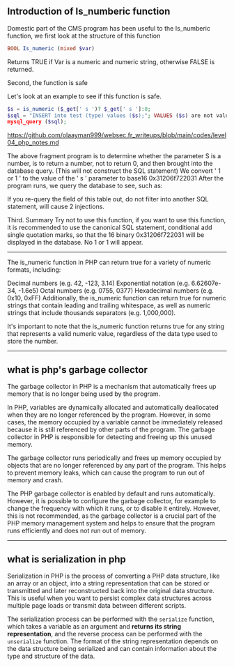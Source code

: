 ## Introduction of Is_numberic function

Domestic part of the CMS program has been useful to the Is_numberic function, we first look at the structure of this function
```php
BOOL Is_numeric (mixed $var)
```
Returns TRUE if Var is a numeric and numeric string, otherwise FALSE is returned.


Second, the function is safe

Let's look at an example to see if this function is safe.
```php
$s = is_numeric ($_get[' s ')? $_get[' s ']:0;
$sql = "INSERT into test (type) values ($s);"; VALUES ($s) are not values (' $s ')
mysql_query ($sql);
```
https://github.com/olaayman999/websec.fr_writeups/blob/main/codes/level04_php_notes.md


The above fragment program is to determine whether the parameter S is a number, is to return a number, not to return 0, and then brought into the database query. (This will not construct the SQL statement)
We convert ' 1 or 1 ' to the value of the ' s ' parameter to base16 0x31206f722031
After the program runs, we query the database to see, such as:

If you re-query the field of this table out, do not filter into another SQL statement, will cause 2 injections.

Third. Summary
Try not to use this function, if you want to use this function, it is recommended to use the canonical SQL statement, conditional add single quotation marks, so that the 16 binary 0x31206f722031 will be displayed in the database. No 1 or 1 will appear.

------------------------------------------------------------------------------------------------------------------------

The is_numeric function in PHP can return true for a variety of numeric formats, including:

Decimal numbers (e.g. 42, -123, 3.14)
Exponential notation (e.g. 6.62607e-34, -1.6e5)
Octal numbers (e.g. 0755, 0377)
Hexadecimal numbers (e.g. 0x10, 0xFF)
Additionally, the is_numeric function can return true for numeric strings that contain leading and trailing whitespace, as well as numeric strings that include thousands separators (e.g. 1,000,000).

It's important to note that the is_numeric function returns true for any string that represents a valid numeric value, regardless of the data type used to store the number.

------------------------------------------------------------------------------------------------------------------------

## what is php's garbage collector
The garbage collector in PHP is a mechanism that automatically frees up memory that is no longer being used by the program.

In PHP, variables are dynamically allocated and automatically deallocated when they are no longer referenced by the program. However, in some cases, the memory occupied by a variable cannot be immediately released because it is still referenced by other parts of the program. The garbage collector in PHP is responsible for detecting and freeing up this unused memory.

The garbage collector runs periodically and frees up memory occupied by objects that are no longer referenced by any part of the program. This helps to prevent memory leaks, which can cause the program to run out of memory and crash.

The PHP garbage collector is enabled by default and runs automatically. However, it is possible to configure the garbage collector, for example to change the frequency with which it runs, or to disable it entirely. However, this is not recommended, as the garbage collector is a crucial part of the PHP memory management system and helps to ensure that the program runs efficiently and does not run out of memory.

------------------------------------------------------------------------------------------------------------------------

## what is serialization in php

Serialization in PHP is the process of converting a PHP data structure, like an array or an object, into a string representation that can be stored or transmitted and later reconstructed back into the original data structure. This is useful when you want to persist complex data structures across multiple page loads or transmit data between different scripts.

The serialization process can be performed with the `serialize` function, which takes a variable as an argument and **returns its string representation**, and the reverse process can be performed with the `unserialize` function. The format of the string representation depends on the data structure being serialized and can contain information about the type and structure of the data.

